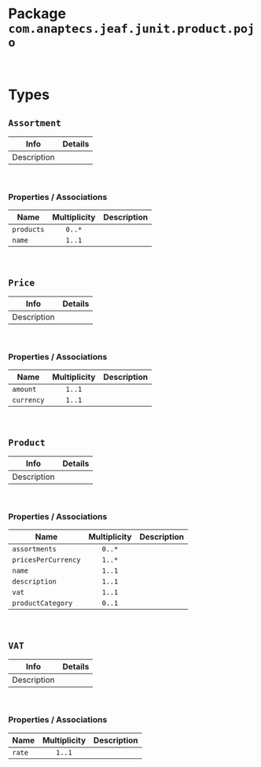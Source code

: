 # Package `com.anaptecs.jeaf.junit.product.pojo`


<br>

# Types
## `Assortment`

| Info        | Details         | 
|-------------|-----------------|
| Description |  |

<br>

### Properties / Associations
| Name | Multiplicity | Description |
|------|:------------:|-------------|
| `products` | `0..*` |  |
| `name` | `1..1` |  |

<br>

## `Price`

| Info        | Details         | 
|-------------|-----------------|
| Description |  |

<br>

### Properties / Associations
| Name | Multiplicity | Description |
|------|:------------:|-------------|
| `amount` | `1..1` |  |
| `currency` | `1..1` |  |

<br>

## `Product`

| Info        | Details         | 
|-------------|-----------------|
| Description |  |

<br>

### Properties / Associations
| Name | Multiplicity | Description |
|------|:------------:|-------------|
| `assortments` | `0..*` |  |
| `pricesPerCurrency` | `1..*` |  |
| `name` | `1..1` |  |
| `description` | `1..1` |  |
| `vat` | `1..1` |  |
| `productCategory` | `0..1` |  |

<br>

## `VAT`

| Info        | Details         | 
|-------------|-----------------|
| Description |  |

<br>

### Properties / Associations
| Name | Multiplicity | Description |
|------|:------------:|-------------|
| `rate` | `1..1` |  |

<br>



